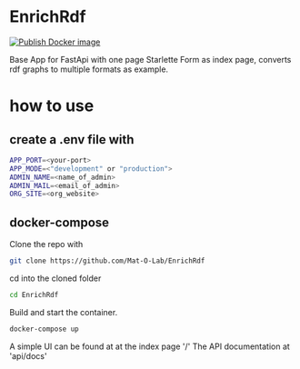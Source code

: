 # EnrichRdf
[![Publish Docker image](https://github.com/Mat-O-Lab/EnrichRdf/actions/workflows/PublishContainer.yml/badge.svg)](https://github.com/Mat-O-Lab/EnrichRdf/actions/workflows/PublishContainer.yml)

Base App for FastApi with one page Starlette Form as index page, converts rdf graphs to multiple formats as example.

# how to use

## create a .env file with
```bash
APP_PORT=<your-port>
APP_MODE=<"development" or "production">
ADMIN_NAME=<name_of_admin>
ADMIN_MAIL=<email_of_admin>
ORG_SITE=<org_website>
```

## docker-compose
Clone the repo with 
```bash
git clone https://github.com/Mat-O-Lab/EnrichRdf
```
cd into the cloned folder
```bash
cd EnrichRdf
```
Build and start the container.
```bash
docker-compose up
```

A simple UI can be found at at the index page '/'
The API documentation at 'api/docs'
